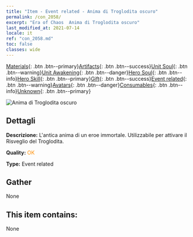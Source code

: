 ```yaml
---
title: "Item - Event related - Anima di Troglodita oscuro"
permalink: /con_2058/
excerpt: "Era of Chaos  Anima di Troglodita oscuro"
last_modified_at: 2021-07-14
locale: it
ref: "con_2058.md"
toc: false
classes: wide
---
```

 [Materials](/ItemsIT/){: .btn .btn--primary}[Artifacts](/ItemsIT/Artifacts/){: .btn .btn--success}[Unit Soul](/ItemsIT/UnitSoul/){: .btn .btn--warning}[Unit Awakening](/ItemsIT/UnitAwakening/){: .btn .btn--danger}[Hero Soul](/ItemsIT/HeroSoul/){: .btn .btn--info}[Hero Skill](/ItemsIT/HeroSkill/){: .btn .btn--primary}[Gift](/ItemsIT/Gift/){: .btn .btn--success}[Event related](/ItemsIT/Events/){: .btn .btn--warning}[Avatars](/ItemsIT/Avatars/){: .btn .btn--danger}[Consumables](/ItemsIT/Consumables/){: .btn .btn--info}[Unknown](/ItemsIT/Unknown/){: .btn .btn--primary}

 ![Anima di Troglodita oscuro](/images/t/juexing_701.jpg)

## Dettagli
 **Descrizione:** L'antica anima di un eroe immortale. Utilizzabile per attivare il Risveglio del Troglodita.

 **Quality:** <span style="color: #FF8C00">OK</span>

 **Type:** Event related

## Gather

  None

## This item contains:

  None

